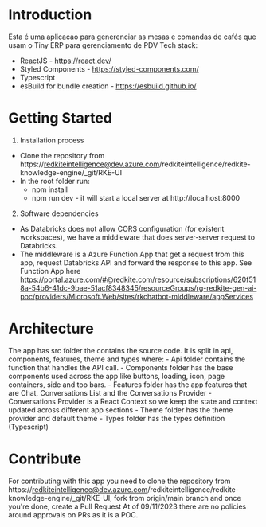 # Introduction 
Esta é uma aplicacao para generenciar as mesas e comandas de cafés que usam o Tiny ERP para gerenciamento de PDV
Tech stack:
  - ReactJS - https://react.dev/
  - Styled Components - https://styled-components.com/
  - Typescript
  - esBuild for bundle creation - https://esbuild.github.io/


# Getting Started
1.	Installation process
  - Clone the repository from https://redkiteintelligence@dev.azure.com/redkiteintelligence/redkite-knowledge-engine/_git/RKE-UI
  - In the root folder run:
    - npm install
    - npm run dev - it will start a local server at http://localhost:8000
  
2.	Software dependencies
  - As Databricks does not allow CORS configuration (for existent workspaces), we have a middleware that does server-server request to Databricks.
  - The middleware is a Azure Function App that get a request from this app, request Databricks API and forward the response to this app. See Function App here https://portal.azure.com/#@redkite.com/resource/subscriptions/620f518a-54b6-41dc-9bae-51acf8348345/resourceGroups/rg-redkite-gen-ai-poc/providers/Microsoft.Web/sites/rkchatbot-middleware/appServices

# Architecture
  The app has src folder the contains the source code. It is split in api, components, features, theme and types where:
    - Api folder contains the function that handles the API call.
    - Components folder has the base components used across the app like buttons, loading, icon, page containers, side and top bars.
    - Features folder has the app features that are Chat, Conversations List and the Conversations Provider
      - Conversations Provider is a React Context so we keep the state and context updated across different app sections
    - Theme folder has the theme provider and default theme
    - Types folder has the types definition (Typescript)

# Contribute
  For contributing with this app you need to clone the repository from https://redkiteintelligence@dev.azure.com/redkiteintelligence/redkite-knowledge-engine/_git/RKE-UI, fork from origin/main branch and once you're done, create a Pull Request
  At of 09/11/2023 there are no policies around approvals on PRs as it is a POC.